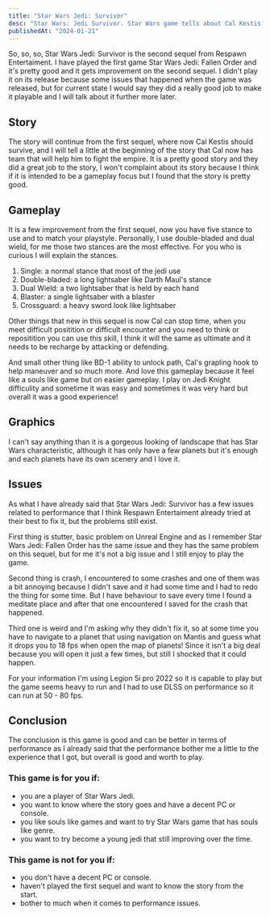 ```yaml
---
title: "Star Wars Jedi: Survivor"
desc: "Star Wars: Jedi Survivor. Star Wars game tells about Cal Kestis journey as jedi."
publishedAt: "2024-01-21"
---
```

So, so, so, Star Wars Jedi: Survivor is the second sequel from Respawn Entertaiment. I have played the first game Star Wars Jedi: Fallen Order and it's pretty good and it gets improvement on the second sequel. I didn't play it on its release because some issues that happened when the game was released, but for current state I would say they did a really good job to make it playable and I will talk about it further more later.

## Story

<GithubImage path="jedisurvivor/public/1.png" alt="Tanalor"/>

The story will continue from the first sequel, where now Cal Kestis should survive, and I will tell a little at the beginning of the story that Cal now has team that will help him to fight the empire. It is a pretty good story and they did a great job to the story, I won't complaint about its story because I think if it is intended to be a gameplay focus but I found that the story is pretty good.

## Gameplay

It is a few improvement from the first sequel, now you have five stance to use and to match your playstyle. Personally, I use double-bladed and dual wield, for me those two stances are the most effective. For you who is curious I will explain the stances.

1. Single: a normal stance that most of the jedi use
2. Double-bladed: a long lightsaber like Darth Maul's stance
3. Dual Wield: a two lightsaber that is held by each hand
4. Blaster: a single lightsaber with a blaster
5. Crossguard: a heavy sword look like lightsaber

Other things that new in this sequel is now Cal can stop time, when you meet difficult positition or difficult encounter and you need to think or repositition you can use this skill, I think it will the same as ultimate and it needs to be recharge by attacking or defending.

And small other thing like BD-1 ability to unlock path, Cal's grapling hook to help maneuver and so much more. And love this gameplay because it feel like a souls like game but on easier gameplay. I play on Jedi Knight difficulity and sometime it was easy and sometimes it was very hard but overall it was a good experience!

## Graphics

I can't say anything than it is a gorgeous looking of landscape that has Star Wars characteristic, although it has only have a few planets but it's enough and each planets have its own scenery and I love it.

<GithubImage path="jedisurvivor/public/2.png" alt="Koboh"/>

<GithubImage path="jedisurvivor/public/3.png" alt="Plyoon's Saloon"/>

<GithubImage path="jedisurvivor/public/4.png" alt="Koboh at night"/>

## Issues

As what I have already said that Star Wars Jedi: Survivor has a few issues related to performance that I think Respawn Entertaiment already tried at their best to fix it, but the problems still exist.

First thing is stutter, basic problem on Unreal Engine and as I remember Star Wars Jedi: Fallen Order has the same issue and they has the same problem on this sequel, but for me it's not a big issue and I still enjoy to play the game.

Second thing is crash, I encountered to some crashes and one of them was a bit annoying because I didn't save and it had some time and I had to redo the thing for some time. But I have behaviour to save every time I found a meditate place and after that one encountered I saved for the crash that happened.

Third one is weird and I'm asking why they didn't fix it, so at some time you have to navigate to a planet that using navigation on Mantis and guess what it drops you to 18 fps when open the map of planets! Since it isn't a big deal because you will open it just a few times, but still I shocked that it could happen. 

For your information I'm using Legion 5i pro 2022 so it is capable to play but the game seems heavy to run and I had to use DLSS on performance so it can run at 50 - 80 fps.

## Conclusion

The conclusion is this game is good and can be better in terms of performance as I already said that the performance bother me a little to the experience that I got, but overall is good and worth to play.

### This game is for you if:

- you are a player of Star Wars Jedi.
- you want to know where the story goes and have a decent PC or console.
- you like souls like games and want to try Star Wars game that has souls like genre.
- you want to try become a young jedi that still improving over the time.


### This game is not for you if:

- you don't have a decent PC or console.
- haven't played the first sequel and want to know the story from the start.
- bother to much when it comes to performance issues.